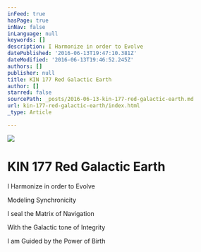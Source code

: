 ```yaml
---
inFeed: true
hasPage: true
inNav: false
inLanguage: null
keywords: []
description: I Harmonize in order to Evolve
datePublished: '2016-06-13T19:47:10.381Z'
dateModified: '2016-06-13T19:46:52.245Z'
authors: []
publisher: null
title: KIN 177 Red Galactic Earth
author: []
starred: false
sourcePath: _posts/2016-06-13-kin-177-red-galactic-earth.md
url: kin-177-red-galactic-earth/index.html
_type: Article

---
```

![](https://the-grid-user-content.s3-us-west-2.amazonaws.com/35e87d6f-ae57-4629-9b15-da442d381aa8.png)

# KIN 177 Red Galactic Earth

I Harmonize in order to Evolve

Modeling Synchronicity

I seal the Matrix of Navigation

With the Galactic tone of Integrity

I am Guided by the Power of Birth